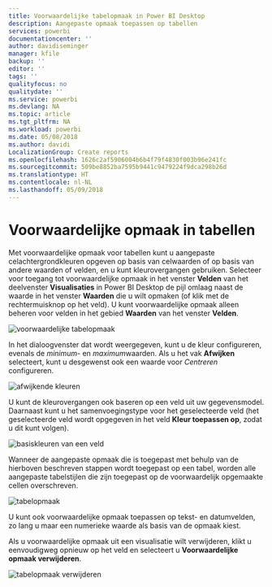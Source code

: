 ```yaml
---
title: Voorwaardelijke tabelopmaak in Power BI Desktop
description: Aangepaste opmaak toepassen op tabellen
services: powerbi
documentationcenter: ''
author: davidiseminger
manager: kfile
backup: ''
editor: ''
tags: ''
qualityfocus: no
qualitydate: ''
ms.service: powerbi
ms.devlang: NA
ms.topic: article
ms.tgt_pltfrm: NA
ms.workload: powerbi
ms.date: 05/08/2018
ms.author: davidi
LocalizationGroup: Create reports
ms.openlocfilehash: 1626c2af5906004b6b4f79f4830f003b96e241fc
ms.sourcegitcommit: 509be8852ba7595b9441c9479224f9dca298b26d
ms.translationtype: HT
ms.contentlocale: nl-NL
ms.lasthandoff: 05/09/2018
---
```

# <a name="conditional-formatting-in-tables"></a>Voorwaardelijke opmaak in tabellen
Met voorwaardelijke opmaak voor tabellen kunt u aangepaste celachtergrondkleuren opgeven op basis van celwaarden of op basis van andere waarden of velden, en u kunt kleurovergangen gebruiken. Selecteer voor toegang tot voorwaardelijke opmaak in het venster **Velden** van het deelvenster **Visualisaties** in Power BI Desktop de pijl omlaag naast de waarde in het venster **Waarden** die u wilt opmaken (of klik met de rechtermuisknop op het veld). U kunt voorwaardelijke opmaak alleen beheren voor velden in het gebied **Waarden** van het venster **Velden**.

![voorwaardelijke tabelopmaak](media/desktop-conditional-table-formatting/table-formatting_1.png)

In het dialoogvenster dat wordt weergegeven, kunt u de kleur configureren, evenals de *minimum*- en *maximum*waarden. Als u het vak **Afwijken** selecteert, kunt u desgewenst ook een waarde voor *Centreren* configureren.

![afwijkende kleuren](media/desktop-conditional-table-formatting/table-formatting_2.png)

U kunt de kleurovergangen ook baseren op een veld uit uw gegevensmodel. Daarnaast kunt u het samenvoegingstype voor het geselecteerde veld (het geselecteerde veld wordt opgegeven in het veld **Kleur toepassen op**, zodat u dit kunt volgen).

![basiskleuren van een veld](media/desktop-conditional-table-formatting/table-formatting_2b.png)

Wanneer de aangepaste opmaak die is toegepast met behulp van de hierboven beschreven stappen wordt toegepast op een tabel, worden alle aangepaste tabelstijlen die zijn toegepast op de voorwaardelijk opgemaakte cellen overschreven.

![tabelopmaak](media/desktop-conditional-table-formatting/table-formatting_3.png)

U kunt ook voorwaardelijke opmaak toepassen op tekst- en datumvelden, zo lang u maar een numerieke waarde als basis van de opmaak kiest. 

Als u voorwaardelijke opmaak uit een visualisatie wilt verwijderen, klikt u eenvoudigweg opnieuw op het veld en selecteert u **Voorwaardelijke opmaak verwijderen**.

![tabelopmaak verwijderen](media/desktop-conditional-table-formatting/table-formatting_4.png)

